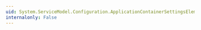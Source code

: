 ```yaml
---
uid: System.ServiceModel.Configuration.ApplicationContainerSettingsElement.PackageFullName
internalonly: False
---
```

